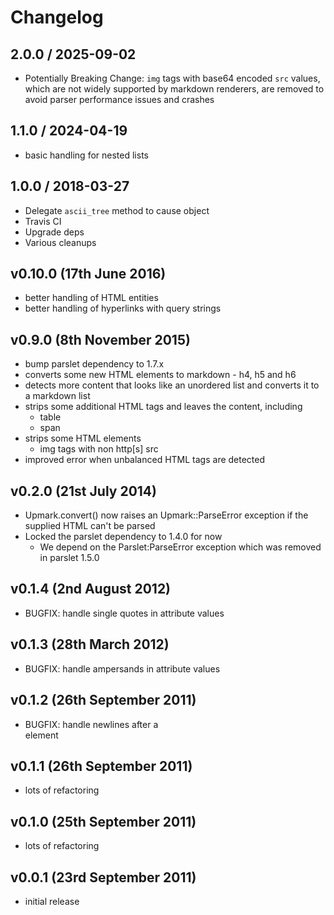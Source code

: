 # Changelog

## 2.0.0 / 2025-09-02

* Potentially Breaking Change: `img` tags with base64 encoded `src` values,
  which are not widely supported by markdown renderers, are removed to avoid
  parser performance issues and crashes

## 1.1.0 / 2024-04-19
* basic handling for nested lists

## 1.0.0 / 2018-03-27
* Delegate `ascii_tree` method to cause object
* Travis CI
* Upgrade deps
* Various cleanups

## v0.10.0 (17th June 2016)
* better handling of HTML entities
* better handling of hyperlinks with query strings

## v0.9.0 (8th November 2015)
* bump parslet dependency to 1.7.x
* converts some new HTML elements to markdown - h4, h5 and h6
* detects more content that looks like an unordered list and converts
  it to a markdown list
* strips some additional HTML tags and leaves the content, including
  * table
  * span
* strips some HTML elements
  * img tags with non http[s] src
* improved error when unbalanced HTML tags are detected

## v0.2.0 (21st July 2014)
* Upmark.convert() now raises an Upmark::ParseError exception if the supplied
  HTML can't be parsed
* Locked the parslet dependency to 1.4.0 for now
  * We depend on the Parslet:ParseError exception which was removed in parslet 1.5.0

## v0.1.4 (2nd August 2012)
* BUGFIX: handle single quotes in attribute values

## v0.1.3 (28th March 2012)
* BUGFIX: handle ampersands in attribute values

## v0.1.2 (26th September 2011)
* BUGFIX: handle newlines after a <br /> element

## v0.1.1 (26th September 2011)
* lots of refactoring

## v0.1.0 (25th September 2011)
* lots of refactoring

## v0.0.1 (23rd September 2011)
* initial release
